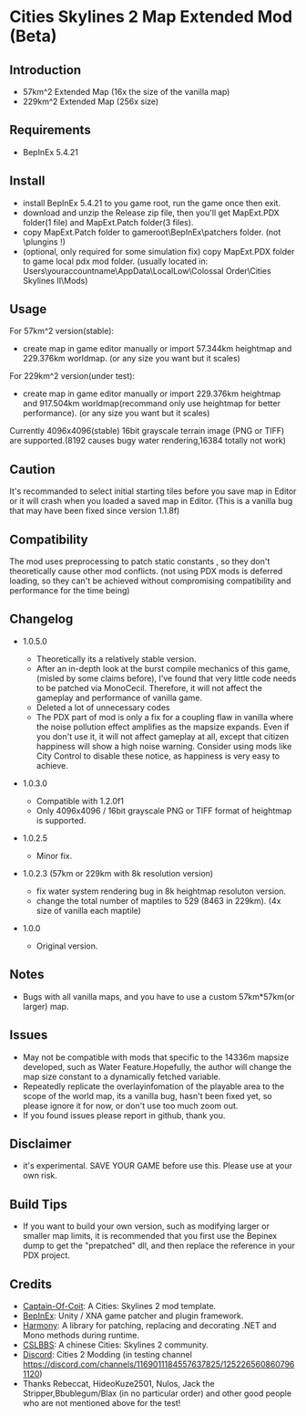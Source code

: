# Cities Skylines 2 Map Extended Mod (Beta)

## Introduction
- 57km^2 Extended Map (16x the size of the vanilla map)
- 229km^2 Extended Map (256x size)

## Requirements
- BepInEx 5.4.21

## Install
- install BepInEx 5.4.21 to you game root, run the game once then exit.
- download and unzip the Release zip file, then you'll get MapExt.PDX folder(1 file) and MapExt.Patch folder(3 files).
- copy MapExt.Patch folder to gameroot\BepInEx\patchers folder. (not \plungins !)
- (optional, only required for some simulation fix) copy MapExt.PDX folder to game local pdx mod folder. (usually located in: Users\youraccountname\AppData\LocalLow\Colossal Order\Cities Skylines II\Mods)

## Usage
For 57km^2 version(stable):
- create map in game editor manually or import 57.344km heightmap and 229.376km worldmap. (or any size you want but it scales)

For 229km^2 version(under test):
- create map in game editor manually or import 229.376km heightmap and 917.504km worldmap(recommand only use heightmap for better performance). (or any size you want but it scales)

Currently 4096x4096(stable) 16bit grayscale terrain image (PNG or TIFF) are supported.(8192 causes bugy water rendering,16384 totally not work) 

## Caution 
It's recommanded to select initial starting tiles before you save map in Editor or it will crash when you loaded a saved map in Editor.
(This is a vanilla bug that may have been fixed since version 1.1.8f)

## Compatibility
The mod uses preprocessing to patch static constants , so they don't theoretically cause other mod conflicts.
(not using PDX mods is deferred loading, so they can't be achieved without compromising compatibility and performance for the time being)

## Changelog
- 1.0.5.0
    - Theoretically its a relatively stable version.
    - After an in-depth look at the burst compile mechanics of this game, (misled by some claims before), I've found that very little code needs to be patched via MonoCecil. Therefore, it will not affect the gameplay and performance of vanilla game.
    - Deleted a lot of unnecessary codes
    - The PDX part of mod is only a fix for a coupling flaw in vanilla where the noise pollution effect amplifies as the mapsize expands. Even if you don't use it, it will not affect gameplay at all, except that citizen happiness will show a high noise warning. Consider using mods like City Control to disable these notice, as happiness is very easy to achieve.

- 1.0.3.0
    - Compatible with 1.2.0f1
	- Only 4096x4096 / 16bit grayscale PNG or TIFF format of heightmap is supported.

- 1.0.2.5 
	- Minor fix.

- 1.0.2.3 (57km or 229km with 8k resolution version)
	- fix water system rendering bug in 8k heightmap resoluton version.
	- change the total number of maptiles to 529 (8463 in 229km). (4x size of vanilla each maptile)

- 1.0.0
	- Original version.  
  
## Notes
 - Bugs with all vanilla maps, and you have to use a custom 57km*57km(or larger) map.

## Issues
- May not be compatible with mods that specific to the 14336m mapsize developed, such as Water Feature.Hopefully, the author will change the map size constant to a dynamically fetched variable.
- Repeatedly replicate the overlayinfomation of the playable area to the scope of the world map, its a vanilla bug, hasn't been fixed yet, so please ignore it for now, or don't use too much zoom out.
- If you found issues please report in github, thank you.

## Disclaimer
- it's experimental. SAVE YOUR GAME before use this. Please use at your own risk.

## Build Tips
- If you want to build your own version, such as modifying larger or smaller map limits, it is recommended that you first use the Bepinex dump to get the "prepatched" dll, and then replace the reference in your PDX project.

## Credits
- [Captain-Of-Coit](https://github.com/Captain-Of-Coit/cities-skylines-2-mod-template): A Cities: Skylines 2 mod template.
- [BepInEx](https://github.com/BepInEx/BepInEx): Unity / XNA game patcher and plugin framework.
- [Harmony](https://github.com/pardeike/Harmony): A library for patching, replacing and decorating .NET and Mono methods during runtime.
- [CSLBBS](https://www.cslbbs.net): A chinese Cities: Skylines 2 community.
- [Discord](https://discord.gg/ABrJqdZJNE): Cities 2 Modding (in testing channel https://discord.com/channels/1169011184557637825/1252265608607961120)
- Thanks  Rebeccat, HideoKuze2501, Nulos, Jack the Stripper,Bbublegum/Blax (in no particular order) and other good people who are not mentioned above for the test!
